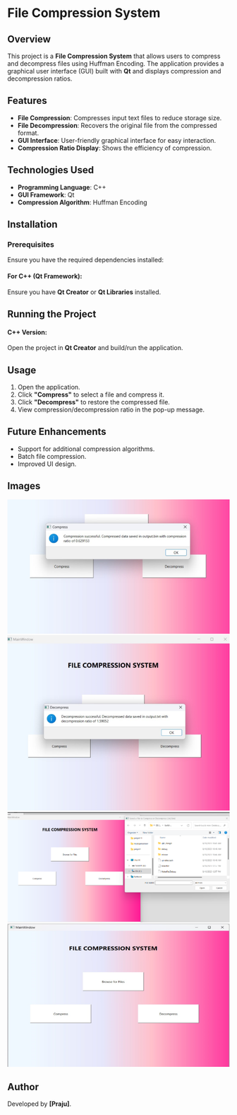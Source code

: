 # File Compression System

## Overview

This project is a **File Compression System** that allows users to compress and decompress files using Huffman Encoding. The application provides a graphical user interface (GUI) built with **Qt** and displays compression and decompression ratios.

## Features

- **File Compression**: Compresses input text files to reduce storage size.
- **File Decompression**: Recovers the original file from the compressed format.
- **GUI Interface**: User-friendly graphical interface for easy interaction.
- **Compression Ratio Display**: Shows the efficiency of compression.

## Technologies Used

- **Programming Language**: C++
- **GUI Framework**: Qt 
- **Compression Algorithm**: Huffman Encoding

## Installation

### Prerequisites

Ensure you have the required dependencies installed:

#### For C++ (Qt Framework):

Ensure you have **Qt Creator** or **Qt Libraries** installed.

## Running the Project

#### C++ Version:

Open the project in **Qt Creator** and build/run the application.

## Usage

1. Open the application.
2. Click **"Compress"** to select a file and compress it.
3. Click **"Decompress"** to restore the compressed file.
4. View compression/decompression ratio in the pop-up message.


## Future Enhancements

- Support for additional compression algorithms.
- Batch file compression.
- Improved UI design.

## Images
![File Compression System](./assets/compress.png)
![File Compression System](./assets/decompress.png)
![File Compression System](./assets/file.png)
![File Compression System](./assets/ui.png)

## Author

Developed by **[Praju]**.




